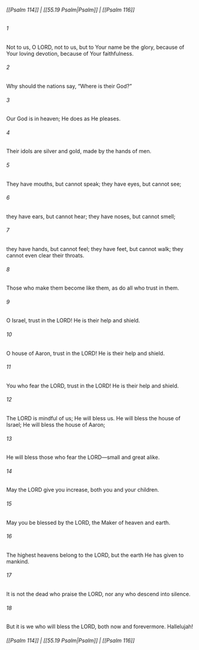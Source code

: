 
###### [[Psalm 114]] | [[55.19 Psalm|Psalm]] | [[Psalm 116]]

###### 1
Not to us, O LORD, not to us, but to Your name be the glory, because of Your loving devotion, because of Your faithfulness.
###### 2
Why should the nations say, “Where is their God?”
###### 3
Our God is in heaven; He does as He pleases.
###### 4
Their idols are silver and gold, made by the hands of men.
###### 5
They have mouths, but cannot speak; they have eyes, but cannot see;
###### 6
they have ears, but cannot hear; they have noses, but cannot smell;
###### 7
they have hands, but cannot feel; they have feet, but cannot walk; they cannot even clear their throats.
###### 8
Those who make them become like them, as do all who trust in them.
###### 9
O Israel, trust in the LORD! He is their help and shield.
###### 10
O house of Aaron, trust in the LORD! He is their help and shield.
###### 11
You who fear the LORD, trust in the LORD! He is their help and shield.
###### 12
The LORD is mindful of us; He will bless us. He will bless the house of Israel; He will bless the house of Aaron;
###### 13
He will bless those who fear the LORD—small and great alike.
###### 14
May the LORD give you increase, both you and your children.
###### 15
May you be blessed by the LORD, the Maker of heaven and earth.
###### 16
The highest heavens belong to the LORD, but the earth He has given to mankind.
###### 17
It is not the dead who praise the LORD, nor any who descend into silence.
###### 18
But it is we who will bless the LORD, both now and forevermore. Hallelujah!

###### [[Psalm 114]] | [[55.19 Psalm|Psalm]] | [[Psalm 116]]

